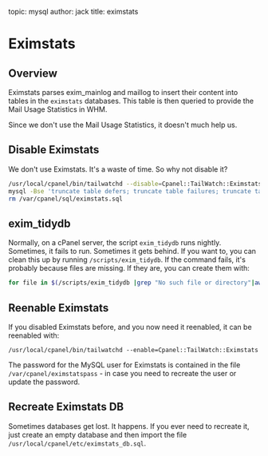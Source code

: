 topic: mysql
author: jack
title: eximstats

Eximstats
=========

Overview
--------

Eximstats parses exim_mainlog and maillog to insert their content into tables in the `eximstats` databases. This table is then queried to provide the Mail Usage Statistics in WHM.

Since we don't use the Mail Usage Statistics, it doesn't much help us.

Disable Eximstats
-----------------

We don't use Eximstats. It's a waste of time. So why not disable it?

```bash
/usr/local/cpanel/bin/tailwatchd --disable=Cpanel::TailWatch::Eximstats
mysql -Bse 'truncate table defers; truncate table failures; truncate table sends; truncate table smtp;' eximstats
rm /var/cpanel/sql/eximstats.sql
```

exim_tidydb
-------------

Normally, on a cPanel server, the script `exim_tidydb` runs nightly. Sometimes, it fails to run. Sometimes it gets behind. If you want to, you can clean this up by running `/scripts/exim_tidydb`. If the command fails, it's probably because files are missing. If they are, you can create them with:

```bash
for file in $(/scripts/exim_tidydb |grep "No such file or directory"|awk '{print $8}'|tr -d ':'); do touch $file && chown mailnull.mail $file && chmod 640 $file; done
```

Reenable Eximstats
------------------

If you disabled Eximstats before, and you now need it reenabled, it can be reenabled with:

```
/usr/local/cpanel/bin/tailwatchd --enable=Cpanel::TailWatch::Eximstats
```

The password for the MySQL user for Eximstats is contained in the file `/var/cpanel/eximstatspass` - in case you need to recreate the user or update the password.

Recreate Eximstats DB
---------------------

Sometimes databases get lost. It happens. If you ever need to recreate it, just create an empty database and then import the file `/usr/local/cpanel/etc/eximstats_db.sql`.